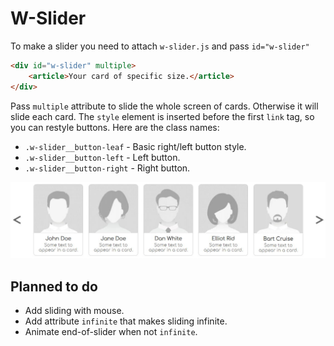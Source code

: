 # W-Slider
To make a slider you need to attach `w-slider.js` and pass `id="w-slider"`

```html
<div id="w-slider" multiple>
    <article>Your card of specific size.</article>
</div>
```

Pass `multiple` attribute to slide the whole screen of cards. Otherwise it will slide each card.
The `style` element is inserted before the first `link` tag, so you can restyle buttons.
Here are the class names:
* `.w-slider__button-leaf` - Basic right/left button style.
* `.w-slider__button-left` - Left button.
* `.w-slider__button-right` - Right button.

![screenshot 1](screenshots/1.jpg)

## Planned to do
* Add sliding with mouse.
* Add attribute `infinite` that makes sliding infinite.
* Animate end-of-slider when not `infinite`.
